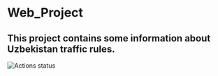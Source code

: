 # Web_Project
## This project contains some information about Uzbekistan traffic rules.
![Actions status](https://github.com/xRTRx/Web_Project/actions/workflows/main.yml/badge.svg?branch=master)
